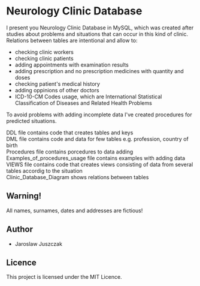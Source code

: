 Neurology Clinic Database
=======================================================================
I present you Neurology Clinic Database in MySQL, which was created after studies about problems and situations that can occur in this kind of clinic. Relations between tables are intentional and allow to:  
- checking clinic workers  
- checking clinic patients  
- adding appointments with examination results  
- adding prescription and no prescription medicines with quantity and doses  
- checking patient's medical history  
- adding oppinions of other doctors  
- ICD-10-CM Codes usage, which are International Statistical Classification of 
Diseases and Related Health Problems  

To avoid problems with adding incomplete data I've created procedures for predicted situations.

DDL file contains code that creates tables and keys  
DML file contains code and data for few tables e.g. profession, country of birth  
Procedures file contains porcedures to data adding  
Examples\_of\_procedures\_usage file contains examples with adding data  
VIEWS file contains code that creates views consisting of data from several tables accordig to the situation  
Clinic\_Database\_Diagram shows relations between tables  


Warning!
------------------------------------------------------------------------------------------------------------------------
All names, surnames, dates and addresses are fictious!

Author
------------------------------------------------------------------------------------------------------------------------
- Jaroslaw Juszczak

Licence
------------------------------------------------------------------------------------------------------------------------
This project is licensed under the MIT Licence.
